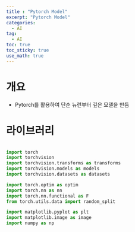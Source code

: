 ```yaml
---
title : "Pytorch Model"
excerpt: "Pytorch Model"
categories:
  - AI
tag:
  - AI
toc: true
toc_sticky: true
use_math: true
---
```


# 개요

- Pytorch를 활용하여 단순 뉴런부터 깊은 모델을 만듬

# 라이브러리

``` python

import torch
import torchvision
import torchvision.transforms as transforms
import torchvision.models as models
import torchvision.datasets as datasets

import torch.optim as optim
import torch.nn as nn
import torch.nn.functional as F
from torch.utils.data import random_split

import matplotlib.pyplot as plt
import matplotlib.image as image
import numpy as np
```